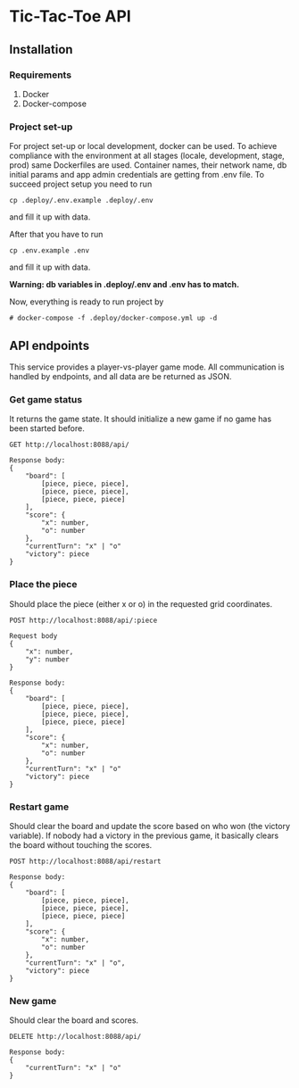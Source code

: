# Tic-Tac-Toe API

## Installation

### Requirements

1. Docker
2. Docker-compose

### Project set-up

For project set-up or local development, docker can be used.
To achieve compliance with the environment at all stages (locale, development, stage, prod) same Dockerfiles are used.
Container names, their network name, db initial params and app admin credentials are getting from .env file.
To succeed project setup you need to run
```
cp .deploy/.env.example .deploy/.env
```
and fill it up with data.

After that you have to run
```
cp .env.example .env
```
and fill it up with data.

**Warning: db variables in .deploy/.env and .env has to match.**

Now, everything is ready to run project  by
```
# docker-compose -f .deploy/docker-compose.yml up -d
```

## API endpoints

This service provides a player-vs-player game mode. All communication is handled by endpoints, and all data are be returned as JSON.

### Get game status

It returns the game state. It should initialize a new game if no game has been started before.
```
GET http://localhost:8088/api/

Response body:
{
    "board": [
        [piece, piece, piece],
        [piece, piece, piece],
        [piece, piece, piece]
    ],
    "score": {
        "x": number,
        "o": number
    },
    "currentTurn": "x" | "o"
    "victory": piece
}
```

### Place the piece

Should place the piece (either x or o) in the requested grid coordinates.
```
POST http://localhost:8088/api/:piece

Request body
{
    "x": number,
    "y": number
}

Response body:
{
    "board": [
        [piece, piece, piece],
        [piece, piece, piece],
        [piece, piece, piece]
    ],
    "score": {
        "x": number,
        "o": number
    },
    "currentTurn": "x" | "o"
    "victory": piece
}
```

### Restart game

Should clear the board and update the score based on who won (the victory variable). If nobody had a victory in the previous game, it basically clears the board without touching the scores.
```
POST http://localhost:8088/api/restart

Response body:
{
    "board": [
        [piece, piece, piece],
        [piece, piece, piece],
        [piece, piece, piece]
    ],
    "score": {
        "x": number,
        "o": number
    },
    "currentTurn": "x" | "o",
    "victory": piece
}
```

### New game

Should clear the board and scores.
```
DELETE http://localhost:8088/api/

Response body:
{
    "currentTurn": "x" | "o"
}
```
